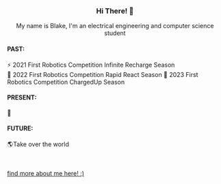 <head>
<h3 align="center"> Hi There! 👋 </h3>

<p align="center"> 
  My name is Blake, I'm an electrical engineering and computer science student <br>
</p>
</head>

<!-- past section -->
<h4>
  PAST:
</h4>

<p>
  ⚡ 2021 First Robotics Competition Infinite Recharge Season <br>
  🚊 2022 First Robotics Competition Rapid React Season
  🔋 2023 First Robotics Competition ChargedUp Season
</p>

<!-- present section -->
<h4>
  PRESENT:
</h4>

<p>
  🤷
</p>

<!-- future section -->
<h4>
  FUTURE:
</h4>

<p>  
  🌎Take over the world
</p>

<br>

<a href="https://www.youtube.com/watch?v=dQw4w9WgXcQ">find more about me here! :)</a> </center>
